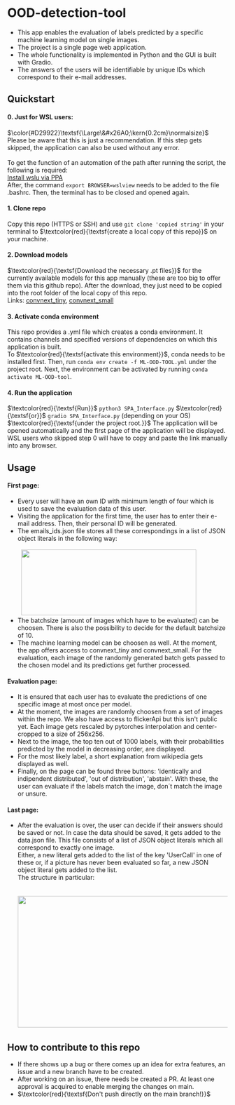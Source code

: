 # OOD-detection-tool

- This app enables the evaluation of labels predicted by a specific machine learning model on single images.
- The project is a single page web application.
- The whole functionality is implemented in Python and the GUI is built with Gradio.
- The answers of the users will be identifiable by unique IDs which correspond to their e-mail addresses.
## Quickstart

#### 0. Just for WSL users:
$\color{#D29922}\textsf{\Large\&#x26A0;\kern{0.2cm}\normalsize}$  Please be aware that this is just a recommendation. If this step gets skipped, the application can also be used without any error. \
\
To get the function of an automation of the path after running the script, the following is required: \
[Install wslu via PPA](https://launchpad.net/~wslutilities/+archive/ubuntu/wslu) \
After, the command `export BROWSER=wslview` needs to be added to the file .bashrc. Then, the terminal has to be closed and opened again.

#### 1. Clone repo
Copy this repo (HTTPS or SSH) and use `git clone 'copied string'` in your terminal to  $\textcolor{red}{\textsf{create a local copy of this repo}}$ on your machine.

#### 2. Download models
$\textcolor{red}{\textsf{Download the necessary .pt files}}$ for the currently available models for this app manually (these are too big to offer them via this github repo). After the download, they just need to be copied into the root folder of the local copy of this repo. \
Links: [convnext_tiny](https://nc.mlcloud.uni-tuebingen.de/index.php/s/Xgwt7iYb2TrTJy7), [convnext_small](https://nc.mlcloud.uni-tuebingen.de/index.php/s/3QizZD7NxgAEpiT)

#### 3. Activate conda environment
This repo provides a .yml file which creates a conda environment. It contains channels and specified versions of dependencies on which this application is built. \
To $\textcolor{red}{\textsf{activate this environment}}$, conda needs to be installed first. Then, run `conda env create -f ML-OOD-TOOL.yml` under the project root. Next, the environment can be activated by running `conda activate ML-OOD-tool`.

#### 4. Run the application
$\textcolor{red}{\textsf{Run}}$ `python3 SPA_Interface.py` $\textcolor{red}{\textsf{or}}$ `gradio SPA_Interface.py` (depending on your OS) $\textcolor{red}{\textsf{under the project root.}}$ The application will be opened automatically and the first page of the application will be displayed. WSL users who skipped step 0 will have to copy and paste the link manually into any browser.

## Usage

#### First page:
- Every user will have an own ID with minimum length of four which is used to save the evaluation data of this user.
- Visiting the application for the first time, the user has to enter their e-mail address. Then, their personal ID will be generated.
- The emails_ids.json file stores all these correspondings in a list of JSON object literals in the following way: \
&nbsp; \
&nbsp; <img src="https://github.com/ML-Team-Projekt/OOD-detection-tool/assets/116190225/9ecb80a9-2c34-41ec-b146-79adf0c9a90d)" width="400" height="150">
- The batchsize (amount of images which have to be evaluated) can be choosen. There is also the possibility to decide for the default batchsize of 10.
- The machine learning model can be choosen as well. At the moment, the app offers access to convnext_tiny and convnext_small. For the evaluation, each image of the randomly generated batch gets passed to the chosen model and its predictions get further processed. 

#### Evaluation page:
- It is ensured that each user has to evaluate the predictions of one specific image at most once per model.
- At the moment, the images are randomly choosen from a set of images within the repo. We also have access to flickerApi but this isn't public yet. Each image gets rescaled by pytorches interpolation and center-cropped to a size of 256x256.
-  Next to the image, the top ten out of 1000 labels, with their probabilities predicted by the model in decreasing order, are displayed.
-  For the most likely label, a short explanation from wikipedia gets displayed as well.
-  Finally, on the page can be found three buttons: 'identically and indipendent distributed', 'out of distribution', 'abstain'. With these, the user can evaluate if the labels match the image, don´t match the image or unsure.

#### Last page:
- After the evaluation is over, the user can decide if their answers should be saved or not. In case the data should be saved, it gets added to the data.json file. This file consists of a list of JSON object literals which all correspond to exactly one image. \
Either, a new literal gets added to the list of the key 'UserCall' in one of these or, if a picture has never been evaluated so far, a new JSON object literal gets added to the list. \
The structure in particular: \
&nbsp; \
&nbsp; <img src="https://github.com/ML-Team-Projekt/OOD-detection-tool/assets/116190225/ee999c3c-138d-47f2-91ad-522a6f17e57b" width="600" height="300">

## How to contribute to this repo
- If there shows up a bug or there comes up an idea for extra features, an issue and a new branch have to be created.
- After working on an issue, there needs be created a PR. At least one approval is acquired to enable merging the changes on main.
- $\textcolor{red}{\textsf{Don't push directly on the main branch!}}$

